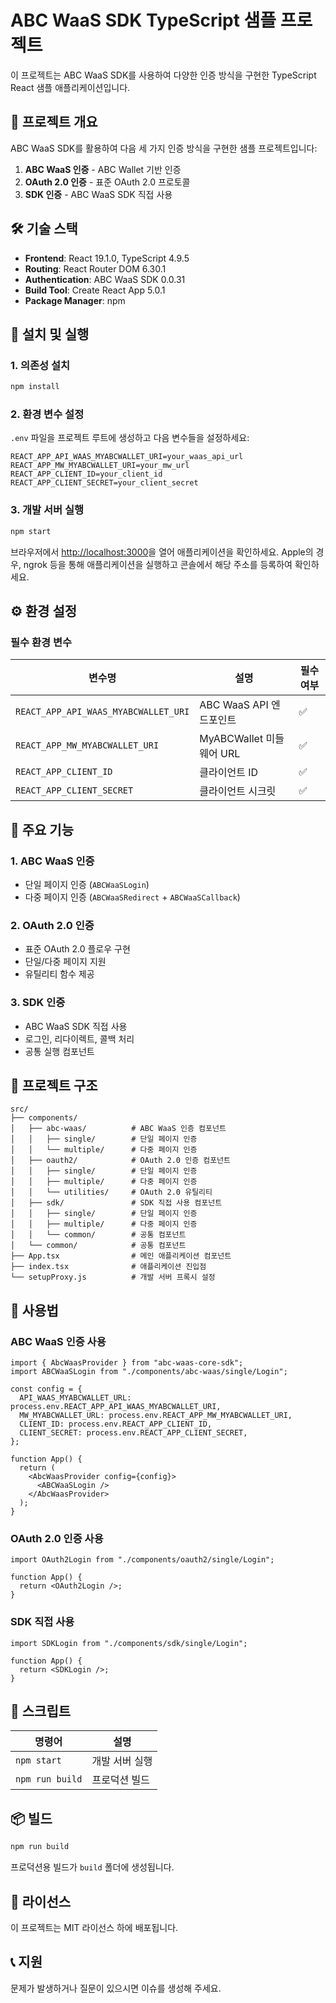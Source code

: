 # ABC WaaS SDK TypeScript 샘플 프로젝트

이 프로젝트는 ABC WaaS SDK를 사용하여 다양한 인증 방식을 구현한 TypeScript React 샘플 애플리케이션입니다.

## 🎯 프로젝트 개요

ABC WaaS SDK를 활용하여 다음 세 가지 인증 방식을 구현한 샘플 프로젝트입니다:

1. **ABC WaaS 인증** - ABC Wallet 기반 인증
2. **OAuth 2.0 인증** - 표준 OAuth 2.0 프로토콜
3. **SDK 인증** - ABC WaaS SDK 직접 사용

## 🛠 기술 스택

- **Frontend**: React 19.1.0, TypeScript 4.9.5
- **Routing**: React Router DOM 6.30.1
- **Authentication**: ABC WaaS SDK 0.0.31
- **Build Tool**: Create React App 5.0.1
- **Package Manager**: npm

## 🚀 설치 및 실행

### 1. 의존성 설치

```bash
npm install
```

### 2. 환경 변수 설정

`.env` 파일을 프로젝트 루트에 생성하고 다음 변수들을 설정하세요:

```env
REACT_APP_API_WAAS_MYABCWALLET_URI=your_waas_api_url
REACT_APP_MW_MYABCWALLET_URI=your_mw_url
REACT_APP_CLIENT_ID=your_client_id
REACT_APP_CLIENT_SECRET=your_client_secret
```

### 3. 개발 서버 실행

```bash
npm start
```

브라우저에서 [http://localhost:3000](http://localhost:3000)을 열어 애플리케이션을 확인하세요.
Apple의 경우, ngrok 등을 통해 애플리케이션을 실행하고 콘솔에서 해당 주소를 등록하여 확인하세요.

## ⚙️ 환경 설정

### 필수 환경 변수

| 변수명                               | 설명                     | 필수 여부 |
| ------------------------------------ | ------------------------ | --------- |
| `REACT_APP_API_WAAS_MYABCWALLET_URI` | ABC WaaS API 엔드포인트  | ✅        |
| `REACT_APP_MW_MYABCWALLET_URI`       | MyABCWallet 미들웨어 URL | ✅        |
| `REACT_APP_CLIENT_ID`                | 클라이언트 ID            | ✅        |
| `REACT_APP_CLIENT_SECRET`            | 클라이언트 시크릿        | ✅        |

## 🔧 주요 기능

### 1. ABC WaaS 인증

- 단일 페이지 인증 (`ABCWaaSLogin`)
- 다중 페이지 인증 (`ABCWaaSRedirect` + `ABCWaaSCallback`)

### 2. OAuth 2.0 인증

- 표준 OAuth 2.0 플로우 구현
- 단일/다중 페이지 지원
- 유틸리티 함수 제공

### 3. SDK 인증

- ABC WaaS SDK 직접 사용
- 로그인, 리다이렉트, 콜백 처리
- 공통 실행 컴포넌트

## 📁 프로젝트 구조

```
src/
├── components/
│   ├── abc-waas/          # ABC WaaS 인증 컴포넌트
│   │   ├── single/        # 단일 페이지 인증
│   │   └── multiple/      # 다중 페이지 인증
│   ├── oauth2/            # OAuth 2.0 인증 컴포넌트
│   │   ├── single/        # 단일 페이지 인증
│   │   ├── multiple/      # 다중 페이지 인증
│   │   └── utilities/     # OAuth 2.0 유틸리티
│   ├── sdk/               # SDK 직접 사용 컴포넌트
│   │   ├── single/        # 단일 페이지 인증
│   │   ├── multiple/      # 다중 페이지 인증
│   │   └── common/        # 공통 컴포넌트
│   └── common/            # 공통 컴포넌트
├── App.tsx                # 메인 애플리케이션 컴포넌트
├── index.tsx              # 애플리케이션 진입점
└── setupProxy.js          # 개발 서버 프록시 설정
```

## 📖 사용법

### ABC WaaS 인증 사용

```tsx
import { AbcWaasProvider } from "abc-waas-core-sdk";
import ABCWaaSLogin from "./components/abc-waas/single/Login";

const config = {
  API_WAAS_MYABCWALLET_URL: process.env.REACT_APP_API_WAAS_MYABCWALLET_URI,
  MW_MYABCWALLET_URL: process.env.REACT_APP_MW_MYABCWALLET_URI,
  CLIENT_ID: process.env.REACT_APP_CLIENT_ID,
  CLIENT_SECRET: process.env.REACT_APP_CLIENT_SECRET,
};

function App() {
  return (
    <AbcWaasProvider config={config}>
      <ABCWaaSLogin />
    </AbcWaasProvider>
  );
}
```

### OAuth 2.0 인증 사용

```tsx
import OAuth2Login from "./components/oauth2/single/Login";

function App() {
  return <OAuth2Login />;
}
```

### SDK 직접 사용

```tsx
import SDKLogin from "./components/sdk/single/Login";

function App() {
  return <SDKLogin />;
}
```

## 🔧 스크립트

| 명령어          | 설명           |
| --------------- | -------------- |
| `npm start`     | 개발 서버 실행 |
| `npm run build` | 프로덕션 빌드  |

## 📦 빌드

```bash
npm run build
```

프로덕션용 빌드가 `build` 폴더에 생성됩니다.

## 📄 라이선스

이 프로젝트는 MIT 라이선스 하에 배포됩니다.

## 📞 지원

문제가 발생하거나 질문이 있으시면 이슈를 생성해 주세요.
